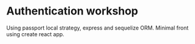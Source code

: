 # Authentication workshop

Using passport local strategy, express and sequelize ORM. Minimal front using create react app.
